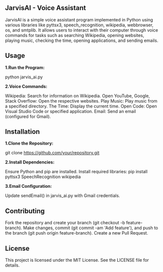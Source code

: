 JarvisAI - Voice Assistant
-----------------------------
JarvisAI is a simple voice assistant program implemented in Python using various libraries like pyttsx3, speech_recognition, wikipedia, webbrowser, os, and smtplib. It allows users to interact with their computer through voice commands for tasks such as searching Wikipedia, opening websites, playing music, checking the time, opening applications, and sending emails.

Usage
-------
**1.Run the Program:**

python jarvis_ai.py

**2.Voice Commands:**

Wikipedia: Search for information on Wikipedia.
Open YouTube, Google, Stack Overflow: Open the respective websites.
Play Music: Play music from a specified directory.
The Time: Display the current time.
Open Code: Open Visual Studio Code or specified application.
Email: Send an email (configured for Gmail).

Installation
-----------------
**1.Clone the Repository:**

git clone https://github.com/your/repository.git

**2.Install Dependencies:**

Ensure Python and pip are installed.
Install required libraries:
pip install pyttsx3 SpeechRecognition wikipedia

**3.Email Configuration:**

Update sendEmail() in jarvis_ai.py with Gmail credentials.

Contributing
--------------
Fork the repository and create your branch (git checkout -b feature-branch).
Make changes, commit (git commit -am 'Add feature'), and push to the branch (git push origin feature-branch).
Create a new Pull Request.

License
--------
This project is licensed under the MIT License. See the LICENSE file for details.

